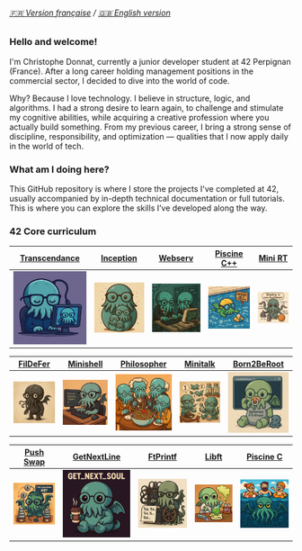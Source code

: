 ###### [🇫🇷 Version française](README.fr.md) / [🇬🇧 English version](README.md)

### Hello and welcome!

I'm Christophe Donnat, currently a junior developer student at 42 Perpignan (France).
After a long career holding management positions in the commercial sector, I decided to dive into the world of code.

Why? Because I love technology. I believe in structure, logic, and algorithms.
I had a strong desire to learn again, to challenge and stimulate my cognitive abilities, while acquiring a creative profession where you actually build something.
From my previous career, I bring a strong sense of discipline, responsibility, and optimization — qualities that I now apply daily in the world of tech.

### What am I doing here?
This GitHub repository is where I store the projects I've completed at 42, usually accompanied by in-depth technical documentation or full tutorials.
This is where you can explore the skills I’ve developed along the way.

### 42 Core curriculum

| [Transcendance]([https://github.com/donnatchris/ft_transcendance/blob/main/README.md](https://github.com/donnatchris/ft_transcendance/blob/main/README.md)) | [Inception](https://github.com/donnatchris/inception-42/blob/main/README.md) | [Webserv](https://github.com/donnatchris/webserv-42/blob/main/README.md) | [Piscine C++](https://github.com/donnatchris/piscine-cpp-42/blob/main/README.md) | [Mini RT](https://github.com/donnatchris/minirt-42/blob/main/README.md) |
| --- | --- | --- | --- | --- |
| [![Transcendance](images/transcendance.png)]() | [![Inception](images/inception.png)](https://github.com/donnatchris/inception-42/blob/main/README.md) | [![Webserv](images/webserv.png)](https://github.com/donnatchris/webserv-42/blob/main/README.md) | [![Piscine C++](images/cpp.png)](https://github.com/donnatchris/piscine-cpp-42/blob/main/README.md) | [![MiniRT](images/minirt.png)](https://github.com/donnatchris/minirt-42/blob/main/README.md) |

| [FilDeFer](https://github.com/donnatchris/fdf-42/blob/main/README.md) | [Minishell](https://github.com/donnatchris/minishell-42/blob/main/README.md) | [Philosopher](https://github.com/donnatchris/philosophers-42/blob/main/README.md) | [Minitalk](https://github.com/donnatchris/minitalk-42/blob/main/README.md) | [Born2BeRoot](https://github.com/donnatchris/born2beroot-42/blob/main/README.md) |
| --- | --- | --- | --- | --- |
| [![FDF](images/fdf.png)](https://github.com/donnatchris/fdf-42/blob/main/README.md) | [![Minishell](images/minishell.png)](https://github.com/donnatchris/minishell-42/blob/main/README.md) | [![Philosopher](images/philo.png)](https://github.com/donnatchris/philosophers-42/blob/main/README.md) | [![Minitalk](images/minitalk.png)](https://github.com/donnatchris/minitalk-42/blob/main/README.md) | [![Born2BeRoot](images/born2beroot.png)](https://github.com/donnatchris/born2beroot-42/blob/main/README.md) |

| [Push Swap](https://github.com/donnatchris/push_swap-42/blob/main/README.md) | [GetNextLine](https://github.com/donnatchris/get_next_line-42/blob/main/README.md) | [FtPrintf](https://github.com/donnatchris/ft_printf-42/blob/main/README.md) | [Libft](https://github.com/donnatchris/libft-42/blob/main/README.md) | [Piscine C](https://github.com/donnatchris/piscine-42/blob/main/README.md) |
| --- | --- | --- | --- | --- |
| [![Push Swap](images/pushswap.png)](https://github.com/donnatchris/push_swap-42/blob/main/README.md) | [![GetNextLine](images/gnl.png)](https://github.com/donnatchris/get_next_line-42/blob/main/README.md) | [![FtPrintf](images/printf.png)](https://github.com/donnatchris/ft_printf-42/blob/main/README.md) | [![Libft](images/libft.png)](https://github.com/donnatchris/libft-42/blob/main/README.md) | [![Piscine C](images/c.png)](https://github.com/donnatchris/piscine-42/blob/main/README.md) |

